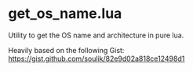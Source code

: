 # get_os_name.lua
Utility to get the OS name and architecture in pure lua.

Heavily based on the following Gist: https://gist.github.com/soulik/82e9d02a818ce12498d1
